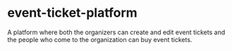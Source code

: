 # event-ticket-platform
A platform where both the organizers can create and edit event tickets and the people who come to the organization can buy event tickets.
